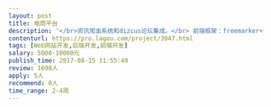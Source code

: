 ```yaml
---                
layout: post       
title: 电商平台           
description: '</br>资讯爬虫系统和dizcus论坛集成。</br> 前端框架：freemarker+bootstrap</br> 后端框架：springMVC+mybatis</br> 数据库：mySQL</br> 开发语言：java</br> 《数据库文档》《功能接口文档》《开发环境文档》无加密源代码 交付</br>'     
contenturl: https://pro.lagou.com/project/3947.html      
tags: [Web网站开发,后端开发,前端开发]            
salary: 5000-10000元          
publish_time: 2017-08-15 11:55:49         
review: 1698人                   
apply: 5人                   
recommend: 0人                   
time_range: 2-4周              
---                 
```

